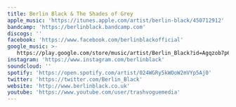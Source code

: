 ```yaml
---
title: Berlin Black & The Shades of Grey
apple_music: 'https://itunes.apple.com/artist/berlin-black/450712912'
bandcamp: 'https://berlinblack.bandcamp.com'
discogs: ''
facebook: 'https://www.facebook.com/berlinblackofficial'
google_music: >-
   https://play.google.com/store/music/artist/Berlin_Black?id=Agqzob7p6t7hjdaejzya2ir56pm
instagram: 'https://www.instagram.com/berlinblack'
soundcloud: ''
spotify: 'https://open.spotify.com/artist/024WGRy5kWOoW2mVYp5Aj0'
twitter: 'https://twitter.com/Berlin_Black'
website: 'http://www.berlinblack.co.uk'
youtube: 'https://www.youtube.com/user/trashvoguemedia'
---
```

